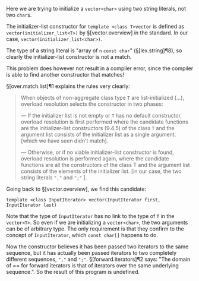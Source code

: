 Here we are trying to initialize a `vector<char>` using two string literals, not two `char`s. 

The initializer-list constructor for `template <class T>vector` is defined as `vector(initializer_list<T>)` by §[vector.overview] in the standard. In our case, `vector(initializer_list<char>)`.

The type of a string literal is "array of `n` `const char`" (§[lex.string]¶8), so clearly the initializer-list constructor is not a match.

This problem does however not result in a compiler error, since the compiler is able to find another constructor that matches!

§[over.match.list]¶1 explains the rules very clearly:
> When objects of non-aggregate class type `T` are list-initialized (...), overload resolution selects the constructor in two phases:
>
> — If the initializer list is not empty or `T` has no default constructor, overload resolution is first performed where the candidate functions are the initializer-list constructors (9.4.5) of the class `T` and the argument list consists of the initializer list as a single argument. [which we have seen didn't match].
>
> —  Otherwise, or if no viable initializer-list constructor is found, overload resolution is performed again, where the candidate functions are all the constructors of the class T and the argument list consists of the elements of the initializer list. [in our case, the two string literals `","` and `";"` ].

Going back to §[vector.overview], we find this candidate:

`template <class InputIterator> vector(InputIterator first, InputIterator last)`

Note that the type of `InputIterator` has no link to the type of `T` in the `vector<T>`. So even if we are initializing a `vector<char>`, the two arguments can be of arbitrary type. The only requirement is that they confirm to the concept of `InputIterator`, which `const char[]` happens to do.

Now the constructor believes it has been passed two iterators to the same sequence, but it has actually been passed iterators to two completely different sequences, `","` and `";"`. §[forward.iterators]¶2 says: "The domain of == for forward iterators is that of iterators over the same underlying sequence.". So the result of this program is undefined.